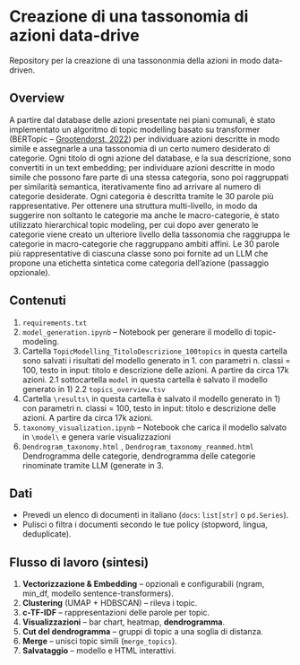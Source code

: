 # Creazione di una tassonomia di azioni data-drive 
Repository per la creazione di una tassononmia della azioni in modo data-driven.

## Overview
A partire dal database delle azioni presentate nei piani comunali, è stato implementato un algoritmo di topic modelling basato su transformer (BERTopic – [Grootendorst, 2022](https://arxiv.org/pdf/2203.05794)) per individuare azioni descritte in modo simile e assegnarle a una tassonomia di un certo numero desiderato di categorie. Ogni titolo di ogni azione del database, e la sua descrizione, sono convertiti in un text embedding; per individuare azioni descritte in modo simile che possono fare parte di una stessa categoria, sono poi raggruppati per similarità semantica, iterativamente fino ad arrivare al numero di categorie desiderate. Ogni categoria è descritta tramite le 30 parole più rappresentative. Per ottenere una struttura multi-livello, in modo da suggerire non soltanto le categorie ma anche le macro-categorie, è stato utilizzato hierarchical topic modeling, per cui dopo aver generato le categorie viene creato un ulteriore livello della tassonomia che raggruppa le categorie in macro-categorie che raggruppano ambiti affini. Le 30 parole più rappresentative di ciascuna classe sono poi fornite ad un LLM che propone una etichetta sintetica come categoria dell’azione (passaggio opzionale). 


## Contenuti 
1) `requirements.txt`
2) `model_generation.ipynb` – Notebook per generare il modello di topic-modeling. 
2) Cartella `TopicModelling_TitoloDescrizione_100topics` in questa cartella sono salvati i risultati del modello generato in 1. con parametri n. classi = 100, testo in input: titolo e descrizione delle azioni. A partire da circa 17k azioni. 
  2.1 sottocartella `model` in questa cartella è salvato il modello generato in 1)
  2.2 `topics_overview.tsv`
2) Cartella `\results\` in questa cartella è salvato il modello generato in 1) con parametri n. classi = 100, testo in input: titolo e descrizione delle azioni. A partire da circa 17k azioni.
3) `taxonomy_visualization.ipynb` – Notebook che carica il modello salvato in `\model\` e genera varie visualizzazioni
4) `Dendrogram_taxonomy.html` , `Dendrogram_taxonomy_reanmed.html` Dendrogramma delle categorie, dendrogramma delle categorie rinominate tramite LLM (generate in 3.



## Dati
- Prevedi un elenco di documenti in italiano (`docs`: `list[str]` o `pd.Series`).
- Pulisci o filtra i documenti secondo le tue policy (stopword, lingua, deduplicate).

## Flusso di lavoro (sintesi)
1. **Vectorizzazione & Embedding** – opzionali e configurabili (ngram, min_df, modello sentence-transformers).
2. **Clustering** (UMAP + HDBSCAN) – rileva i topic.
3. **c-TF-IDF** – rappresentazioni delle parole per topic.
4. **Visualizzazioni** – bar chart, heatmap, **dendrogramma**.
5. **Cut del dendrogramma** – gruppi di topic a una soglia di distanza.
6. **Merge** – unisci topic simili (`merge_topics`).
7. **Salvataggio** – modello e HTML interattivi.

